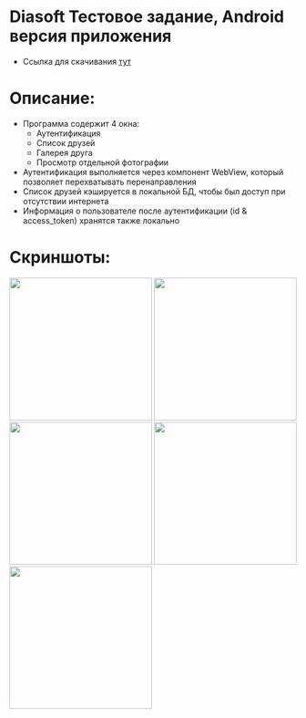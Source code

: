 # Diasoft Тестовое задание, Android версия приложения

* Ссылка для скачивания [тут](https://yadi.sk/d/yiOuVEEoUeLzzQ)

# Описание:
- Программа содержит 4 окна:
  * Аутентификация
  * Список друзей
  * Галерея друга
  * Просмотр отдельной фотографии
- Аутентификация выполняется через компонент WebView, который позволяет перехватывать перенаправления
- Список друзей кэшируется в локальной БД, чтобы был доступ при отсутствии интернета
- Информация о пользователе после аутентификации (id & access_token) хранятся также локально 


# Скриншоты:

<img src="https://pp.userapi.com/c853624/v853624527/4c960/miYO6w2BUTU.jpg" width="250px" />
<img src="https://pp.userapi.com/c851520/v851520527/128aad/eVmQK_ifgE4.jpg" width="250px" />
<img src="https://pp.userapi.com/c853428/v853428527/4ce6d/u8KIh64riZg.jpg" width="250px" />
<img src="https://pp.userapi.com/c854016/v854016527/50c29/evkneON87o8.jpg" width="250px" />
<img src="https://pp.userapi.com/c851332/v851332527/1233bc/YkPnTSELp0E.jpg" width="250px" />
